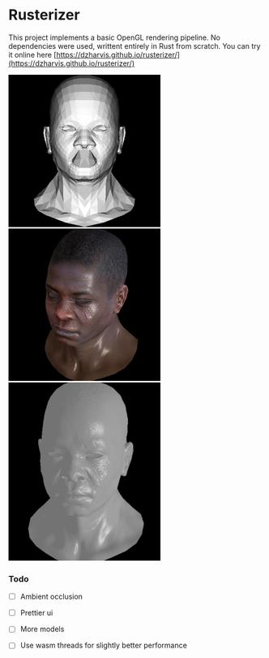 # Rusterizer
This project implements a basic OpenGL rendering pipeline. 
No dependencies were used, writtent entirely in Rust from scratch.
You can try it online here [https://dzharvis.github.io/rusterizer/](https://dzharvis.github.io/rusterizer/)

<img src="img/1.jpg" width="300"/>
<img src="img/2.jpg" width="300"/>
<img src="img/3.jpg" width="300"/>

### Todo
 - [ ] Ambient occlusion
 - [ ] Prettier ui
 - [ ] More models
 - [ ] Use wasm threads for slightly better performance
 